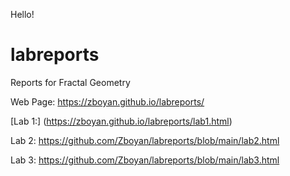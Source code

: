 Hello!

# labreports
Reports for Fractal Geometry

Web Page: https://zboyan.github.io/labreports/

[Lab 1:] (https://zboyan.github.io/labreports/lab1.html)

Lab 2: https://github.com/Zboyan/labreports/blob/main/lab2.html

Lab 3: https://github.com/Zboyan/labreports/blob/main/lab3.html
